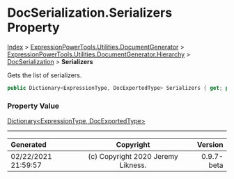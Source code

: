 ﻿# DocSerialization.Serializers Property

[Index](../index.md) > [ExpressionPowerTools.Utilities.DocumentGenerator](ExpressionPowerTools.Utilities.DocumentGenerator.a.md) > [ExpressionPowerTools.Utilities.DocumentGenerator.Hierarchy](ExpressionPowerTools.Utilities.DocumentGenerator.Hierarchy.n.md) > [DocSerialization](ExpressionPowerTools.Utilities.DocumentGenerator.Hierarchy.DocSerialization.cs.md) > **Serializers**

Gets the list of serializers.

```csharp
public Dictionary<ExpressionType, DocExportedType> Serializers { get; private set; }
```

### Property Value

 [Dictionary&lt;ExpressionType, DocExportedType>](https://docs.microsoft.com/dotnet/api/system.collections.generic.dictionary-2) 


---

| Generated | Copyright | Version |
| :-- | :-: | --: |
| 02/22/2021 21:59:57 | (c) Copyright 2020 Jeremy Likness. | 0.9.7-beta |

